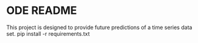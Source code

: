 # ODE README
This project is designed to provide future predictions of a time series data set.
pip install -r requirements.txt
